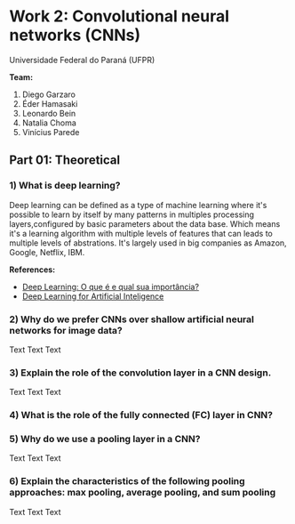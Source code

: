 # Work 2: Convolutional neural networks (CNNs)

Universidade Federal do Paraná (UFPR)

**Team:** 
1. Diego Garzaro
2. Éder Hamasaki
3. Leonardo Bein
4. Natalia Choma
5. Vinícius Parede

## Part 01: Theoretical

### 1) What is deep learning? 
  Deep learning can be defined as a type of machine learning where it's possible to learn by itself by many patterns in multiples processing layers,configured by basic parameters about the data base. Which means it's a learning algorithm with multiple levels of features that can leads to multiple levels of abstrations. It's largely used in big companies as Amazon, Google, Netflix, IBM.
  
  <continua>
  
  
  **References:**
  
  - [Deep Learning: O que é e qual sua importância?](https://www.sas.com/pt_br/insights/analytics/deep-learning.html)
  - [Deep Learning for Artificial Inteligence](https://pt.slideshare.net/ErShivaKShrestha/deep-learning-for-artificial-intelligence-ai)

### 2) Why do we prefer CNNs over shallow artificial neural networks for image data?
  Text Text Text

### 3) Explain the role of the convolution layer in a CNN design.

Text Text Text

### 4) What is the role of the fully connected (FC) layer in CNN?


### 5) Why do we use a pooling layer in a CNN? 

Text Text Text

### 6) Explain the characteristics of the following pooling approaches: max pooling, average pooling, and sum pooling

Text Text Text
